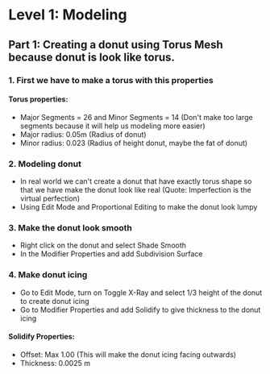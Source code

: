 # Level 1: Modeling

## Part 1: Creating a donut using Torus Mesh because donut is look like torus.

### 1. First we have to make a torus with this properties
#### Torus properties:
* Major Segments = 26 and Minor Segments = 14 (Don't make too large segments because it will help us modeling more easier)
* Major radius: 0.05m (Radius of donut)
* Minor radius: 0.023 (Radius of height donut, maybe the fat of donut)

### 2. Modeling donut
* In real world we can't create a donut that have exactly torus shape so that we have make the donut look like real (Quote: Imperfection is the virtual perfection)
* Using Edit Mode and Proportional Editing to make the donut look lumpy

### 3. Make the donut look smooth
* Right click on the donut and select Shade Smooth
* In the Modifier Properties and add Subdivision Surface

### 4. Make donut icing
* Go to Edit Mode, turn on Toggle X-Ray and select 1/3 height of the donut to create donut icing
* Go to Modifier Properties and add Solidify to give thickness to the donut icing
#### Solidify Properties:
* Offset: Max 1.00 (This will make the donut icing facing outwards)
* Thickness: 0.0025 m